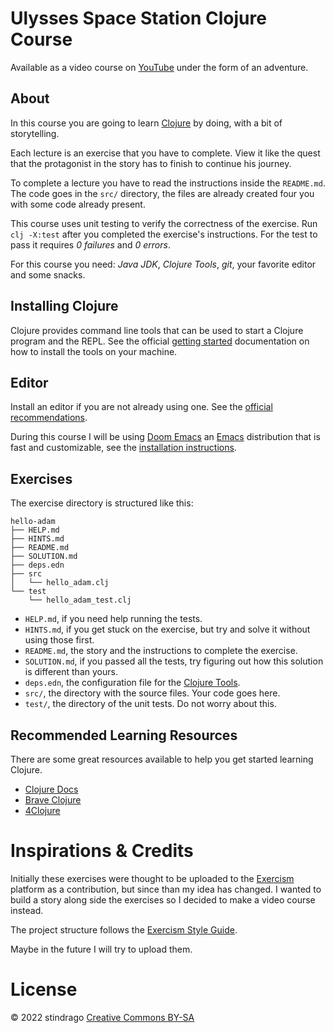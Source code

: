 # Ulysses Space Station Clojure Course

Available as a video course on [YouTube][stindrago-youtube] under the form of an adventure.

## About

In this course you are going to learn [Clojure][clojure-site] by doing, with a bit of storytelling.

Each lecture is an exercise that you have to complete. View it like the quest that the protagonist in the story has to finish to continue his journey.

To complete a lecture you have to read the instructions inside the `README.md`. The code goes in the `src/` directory, the files are already created four you with some code already present.

This course uses unit testing to verify the correctness of the exercise. Run `clj -X:test` after you completed the exercise's instructions. For the test to pass it requires _0 failures_ and _0 errors_.

For this course you need: _Java JDK_, _Clojure Tools_, _git_, your favorite editor and some snacks.

## Installing Clojure

Clojure provides command line tools that can be used to start a Clojure program and the REPL. See the official [getting started][clojure-getting-started] documentation on how to install the tools on your machine.

## Editor

Install an editor if you are not already using one. See the [official recommendations][clojure-tools].

During this course I will be using [Doom Emacs][doom-emacs] an [Emacs][emacs] distribution that is fast and customizable, see the [installation instructions][doom-emacs-getting-started].

## Exercises

The exercise directory is structured like this:

```
hello-adam
├── HELP.md
├── HINTS.md
├── README.md
├── SOLUTION.md
├── deps.edn
├── src
│   └── hello_adam.clj
└── test
    └── hello_adam_test.clj
```

- `HELP.md`, if you need help running the tests.
- `HINTS.md`, if you get stuck on the exercise, but try and solve it without using those first.
- `README.md`, the story and the instructions to complete the exercise.
- `SOLUTION.md`, if you passed all the tests, try figuring out how this solution is different than yours.
- `deps.edn`, the configuration file for the [Clojure Tools][clojure-deps-and-cli].
- `src/`, the directory with the source files. Your code goes here.
- `test/`, the directory of the unit tests. Do not worry about this.

## Recommended Learning Resources

There are some great resources available to help you get started learning Clojure.

- [Clojure Docs](https://clojuredocs.org/)
- [Brave Clojure](http://www.braveclojure.com/)
- [4Clojure](https://4clojure.oxal.org/)

# Inspirations & Credits

Initially these exercises were thought to be uploaded to the [Exercism][exercism-site] platform as a contribution, but since than my idea has changed. I wanted to build a story along side the exercises so I decided to make a video course instead.

The project structure follows the [Exercism Style Guide][exercism-style-guide].

Maybe in the future I will try to upload them.

# License

© 2022 stindrago [Creative Commons BY-SA][cc-by-sa]

[stindrago-youtube]: https://www.youtube.com/channel/UCAEekFrLX504AZaXeqmE9Wg
[clojure-site]: https://clojure.org
[clojure-getting-started]: https://clojure.org/guides/getting_started
[clojure-tools]: https://clojure.org/community/tools
[doom-emacs]: https://github.com/doomemacs/doomemacs
[emacs]: https://www.gnu.org/software/emacs/
[doom-emacs-getting-started]: https://github.com/doomemacs/doomemacs/blob/master/docs/getting_started.org#install
[clojure-deps-and-cli]: https://clojure.org/guides/deps_and_cli
[cc-by-sa]: https://creativecommons.org/licenses/by-sa/4.0/
[exercism-site]: https://exercism.org/
[exercism-style-guide]: https://exercism.org/docs/building/tracks/concept-exercises
